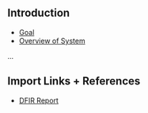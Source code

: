 ## Introduction
- [Goal](./00_introduction/00_goal.md)
- [Overview of System]()




...


## Import Links + References
- [DFIR Report](https://thedfirreport.com)


